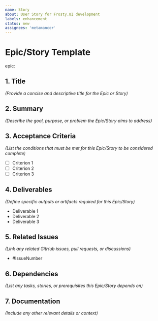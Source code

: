 ```yaml
---
name: Story
about: User Story for Frosty.UI development
labels: enhancement
status: new
assignees: 'metamancer'
---
```


# Epic/Story Template

epic:

## 1. Title  
*(Provide a concise and descriptive title for the Epic or Story)*  

## 2. Summary  
*(Describe the goal, purpose, or problem the Epic/Story aims to address)*  

## 3. Acceptance Criteria  
*(List the conditions that must be met for this Epic/Story to be considered complete)*  
- [ ] Criterion 1  
- [ ] Criterion 2  
- [ ] Criterion 3  

## 4. Deliverables  
*(Define specific outputs or artifacts required for this Epic/Story)*  
- Deliverable 1  
- Deliverable 2  
- Deliverable 3  

## 5. Related Issues  
*(Link any related GitHub issues, pull requests, or discussions)*  
- #IssueNumber  

## 6. Dependencies  
*(List any tasks, stories, or prerequisites this Epic/Story depends on)*  

## 7. Documentation
*(Include any other relevant details or context)*
